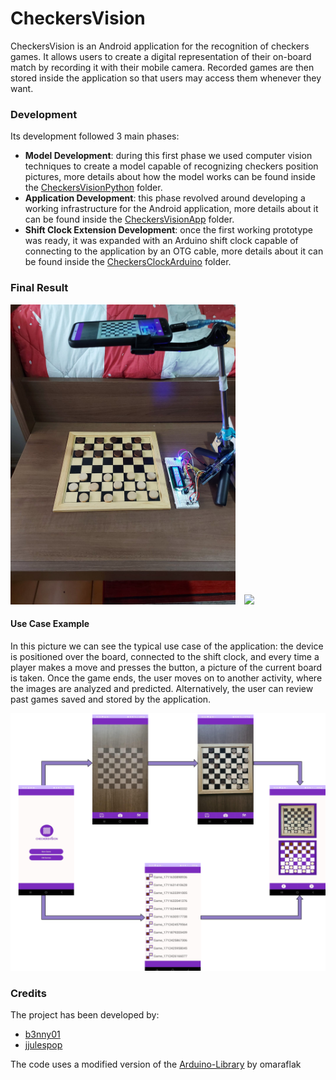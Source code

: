 # CheckersVision

CheckersVision is an Android application for the recognition of checkers games.
It allows users to create a digital representation of their on-board match by recording it with their mobile camera.
Recorded games are then stored inside the application so that users may access them whenever they want.

### Development

Its development followed 3 main phases:

* **Model Development**: during this first phase we used computer vision techniques to create a model capable of recognizing checkers position pictures, more details about how the model works can be found inside the [CheckersVisionPython](https://github.com/b3nny01/CheckersVision/tree/main/CheckersVisionPython) folder.
* **Application Development**:  this phase revolved around developing a working infrastructure for the Android application,  more details about it can be found inside the [CheckersVisionApp](https://github.com/b3nny01/CheckersVision/tree/main/CheckersVisionApp) folder.
* **Shift Clock Extension Development**: once the first working prototype was ready, it was expanded with an Arduino shift clock capable of connecting to the application by an OTG cable, more details about it can be found inside the [CheckersClockArduino](https://github.com/b3nny01/CheckersVision/tree/main/CheckersClockArduino) folder.

### Final Result


<img src="_readmeImgs_/external_view.jpeg" width="auto" height="480px">&emsp;<img src="_readmeImgs_/checkersVisionGif.gif" width="auto" height="480px">

<h4>Use Case Example</h4>
  <p>In this picture we can see the typical use case of the application: the device is positioned over the board, connected to the shift clock, and every time a player makes a move and presses the button, a picture of the current board is taken. Once the game ends, the user moves on to another activity, where the images are analyzed and predicted.
  Alternatively, the user can review past games saved and stored by the application. </p>
<img src="_readmeImgs_/activities.png">

### Credits

The project has been developed by:

* [b3nny01](https://github.com/b3nny01/)
* [jjulespop](https://github.com/jjulespop/)

The code uses a modified version of the [Arduino-Library](https://github.com/omaraflak/Arduino-Library) by omaraflak
